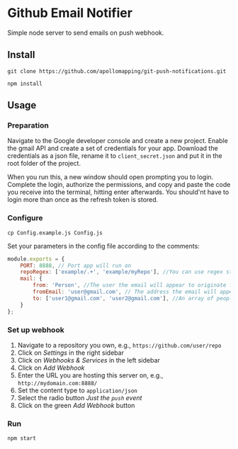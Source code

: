 # Github Email Notifier

Simple node server to send emails on push webhook.

## Install
`git clone https://github.com/apollomapping/git-push-notifications.git`

`npm install`

## Usage
### Preparation

Navigate to the Google developer console and create a new project. 
Enable the gmail API and create a set of credentials for your app.
Download the credentials as a json file, rename it to `client_secret.json`
and put it in the root folder of the project.

When you run this, a new window should open prompting you to login.
Complete the login, authorize the permissions, and copy and paste the 
code you receive into the terminal, hitting enter afterwards. You should'nt
have to login more than once as the refresh token is stored.

### Configure

`cp Config.example.js Config.js`

Set your parameters in the config file according to the comments:

```javascript
module.exports = {
    PORT: 8888, // Port app will run on
    repoRegex: ['example/.+', 'example/myRepo'], //You can use regex strings to match a variety of origin repos or just one
    mail: {
        from: 'Person', //The user the email will appear to originate from
        fromEmail: 'user@gmail.com', // The address the email will appear to originate from;
        to: ['user1@gmail.com', 'user2@gmail.com'], //An array of people to send the email to
    }
};
```

### Set up webhook

  1. Navigate to a repository you own, e.g., `https://github.com/user/repo`
  1. Click on *Settings* in the right sidebar
  1. Click on *Webhooks & Services* in the left sidebar
  1. Click on *Add Webhook*
  1. Enter the URL you are hosting this server on, e.g., `http://mydomain.com:8888/`
  1. Set the content type to `application/json`
  1. Select the radio button *Just the `push` event*
  1. Click on the green *Add Webhook* button

### Run

`npm start`